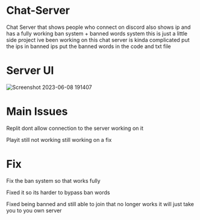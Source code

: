# Chat-Server
Chat Server that shows people who connect on discord also shows ip and has a fully working ban system + banned words system
this is just a little side project ive been working on this chat server is kinda complicated put the ips in banned ips put the banned words in the code and txt file


# Server UI


![Screenshot 2023-06-08 191407](https://github.com/Oxuu1/Chat-Server/assets/65877374/34f8d21e-18ba-4218-836a-2eec2b5eb0f9)


# Main Issues

Replit dont allow connection to the server working on it 

Playit still not working still working on a fix

# Fix

Fix the ban system so that works fully

Fixed it so its harder to bypass ban words

Fixed being banned and still able to join that no longer works it will just take you to you own server
